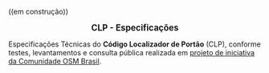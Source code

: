 ((em construção))

**<center><big>CLP - Especificações</big></center>**

Especificações Técnicas do **Código Localizador de Portão** (CLP), conforme testes, levantamentos e consulta pública realizada em [projeto de iniciativa da Comunidade OSM Brasil](https://github.com/OSMBrasil/CLP).

